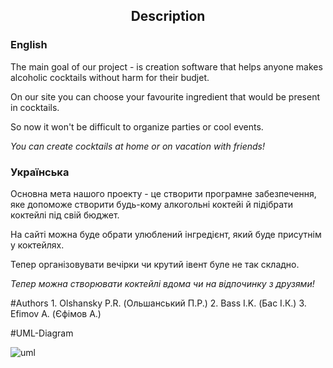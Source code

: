 <h2><center> Description </center></h2>
<h3>English</h3>

The main goal of our project - is creation software that helps anyone makes alcoholic cocktails without harm for their budjet. 

On our site you can choose your favourite ingredient that would be present in cocktails. 

So now it won't be difficult to organize parties or cool events. 

<i>You can create cocktails at home or on vacation with friends!</i>

<h3>Українська</h3>

Основна мета нашого проекту - це створити програмне забезпечення, яке допоможе створити будь-кому алкогольні коктейі й підібрати коктейлі під свій бюджет. 

На сайті можна буде обрати улюблений інгредієнт, який буде присутнім у коктейлях. 

Тепер організовувати вечірки чи крутий івент буле не так складно. 

<i>Тепер можна створювати коктейлі вдома чи на відпочинку з друзями!</i>

#Authors
    1. Olshansky P.R. (Ольшанський П.Р.)
    2. Bass I.K. (Бас І.К.)
    3. Efimov A. (Єфімов А.)

#UML-Diagram


![uml](https://cloud.githubusercontent.com/assets/16356247/15211879/6eb6a92c-1846-11e6-9ffb-b02bdddf072d.png)
